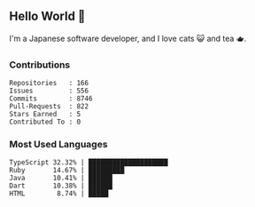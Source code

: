 ## Hello World 👋

I'm a Japanese software developer, and I love cats 😺 and tea 🫖.

### Contributions

    Repositories   : 166
    Issues         : 556
    Commits        : 8746
    Pull-Requests  : 822
    Stars Earned   : 5
    Contributed To : 0

### Most Used Languages

    TypeScript 32.32% | ████████████████████
    Ruby       14.67% | █████████
    Java       10.41% | ██████
    Dart       10.38% | ██████
    HTML        8.74% | █████
